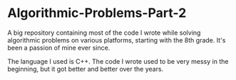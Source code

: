 # Algorithmic-Problems-Part-2

A big repository containing most of the code I wrote while solving algorithmic problems on various platforms, starting with the 8th grade. It's been a passion of mine ever since.

The language I used is C++. The code I wrote used to be very messy in the beginning, but it got better and better over the years.
